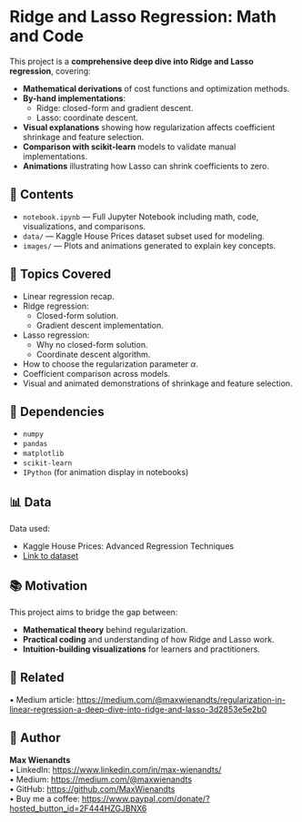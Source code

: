 # Ridge and Lasso Regression: Math and Code

This project is a **comprehensive deep dive into Ridge and Lasso regression**, covering:

- **Mathematical derivations** of cost functions and optimization methods.
- **By-hand implementations**:
    - Ridge: closed-form and gradient descent.
    - Lasso: coordinate descent.
- **Visual explanations** showing how regularization affects coefficient shrinkage and feature selection.
- **Comparison with scikit-learn** models to validate manual implementations.
- **Animations** illustrating how Lasso can shrink coefficients to zero.

## 📂 Contents

- `notebook.ipynb` — Full Jupyter Notebook including math, code, visualizations, and comparisons.
- `data/` — Kaggle House Prices dataset subset used for modeling.
- `images/` — Plots and animations generated to explain key concepts.

## 📝 Topics Covered

- Linear regression recap.
- Ridge regression:
    - Closed-form solution.
    - Gradient descent implementation.
- Lasso regression:
    - Why no closed-form solution.
    - Coordinate descent algorithm.
- How to choose the regularization parameter $\alpha$.
- Coefficient comparison across models.
- Visual and animated demonstrations of shrinkage and feature selection.

## 🔧 Dependencies

- `numpy`
- `pandas`
- `matplotlib`
- `scikit-learn`
- `IPython` (for animation display in notebooks)

## 📊 Data

Data used:
- Kaggle House Prices: Advanced Regression Techniques
- [Link to dataset](https://www.kaggle.com/competitions/house-prices-advanced-regression-techniques/data)

## 📚 Motivation

This project aims to bridge the gap between:
- **Mathematical theory** behind regularization.
- **Practical coding** and understanding of how Ridge and Lasso work.
- **Intuition-building visualizations** for learners and practitioners.

## 🔗 Related

• Medium article: https://medium.com/@maxwienandts/regularization-in-linear-regression-a-deep-dive-into-ridge-and-lasso-3d2853e5e2b0

## 👤 Author

**Max Wienandts**  
• LinkedIn: https://www.linkedin.com/in/max-wienandts/ \
• Medium: https://medium.com/@maxwienandts  \
• GitHub: https://github.com/MaxWienandts \
• Buy me a coffee: https://www.paypal.com/donate/?hosted_button_id=2F444HZGJBNX6
